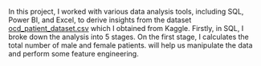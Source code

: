 In this project, I worked with various data analysis tools, including SQL, Power BI, and Excel, 
to derive insights from the dataset [ocd_patient_dataset.csv](https://github.com/TANG839/Health_data_analysis/files/13717779/ocd_patient_dataset.csv)
 which I obtained from Kaggle.
 Firstly, in SQL, I broke down the analysis into 5 stages. On the first stage, I calculates the total number of male and female patients. 
 will help us manipulate the data and perform some feature engineering. 
